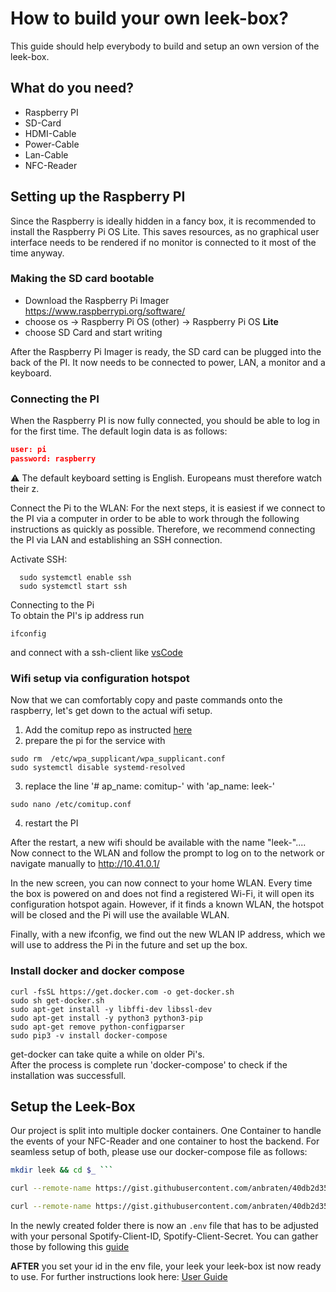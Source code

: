 # How to build your own leek-box?

This guide should help everybody to build and setup an own version of the leek-box.

## What do you need?
* Raspberry PI
* SD-Card
* HDMI-Cable
* Power-Cable
* Lan-Cable
* NFC-Reader

## Setting up the Raspberry PI
Since the Raspberry is ideally hidden in a fancy box, it is recommended to install the Raspberry Pi OS Lite. This saves resources, as no graphical user interface needs to be rendered if no monitor is connected to it most of the time anyway.

### Making the SD card bootable
* Download the Raspberry Pi Imager https://www.raspberrypi.org/software/
* choose os -> Raspberry Pi OS (other) -> Raspberry Pi OS **Lite**
* choose SD Card and start writing

After the Raspberry Pi Imager is ready, the SD card can be plugged into the back of the PI. It now needs to be connected to power, LAN, a monitor and a keyboard.

### Connecting the PI
When the Raspberry PI is now fully connected, you should be able to log in for the first time. The default login data  is as follows: </br>
  ```json
  user: pi
  password: raspberry
  ```
⚠️ The default keyboard setting is English.
Europeans must therefore watch their z.

Connect the Pi to the WLAN:
For the next steps, it is easiest if we connect to the PI via a computer in order to be able to work through the following instructions as quickly as possible. Therefore, we recommend connecting the PI via LAN and establishing an SSH connection.

Activate SSH: <br>
```linux
  sudo systemctl enable ssh
  sudo systemctl start ssh
```
Connecting to the Pi <br>
To obtain the PI's ip address run
```
ifconfig
```
and connect with a ssh-client like [vsCode](https://www.hanselman.com/blog/visual-studio-code-remote-development-over-ssh-to-a-raspberry-pi-is-butter)

### Wifi setup via configuration hotspot
Now that we can comfortably copy and paste commands onto the raspberry, let's get down to the actual wifi setup.


1. Add the comitup repo as instructed [here](https://davesteele.github.io/comitup/ppa.html)
2. prepare the pi for the service with
```
sudo rm  /etc/wpa_supplicant/wpa_supplicant.conf
sudo systemctl disable systemd-resolved
```
3.  replace the  line '# ap_name: comitup-<nn>' with 'ap_name: leek-<nn>'
```
sudo nano /etc/comitup.conf
```
4. restart the PI

After the restart, a new wifi should be available with the name "leek-"....
Now connect to the WLAN and follow the prompt to log on to the network or navigate manually to http://10.41.0.1/

In the new screen, you can now connect to your home WLAN. Every time the box is powered on and does not find a registered Wi-Fi, it will open its configuration hotspot again.
However, if it finds a known WLAN, the hotspot will be closed and the Pi will use the available WLAN.

Finally, with a new ifconfig, we find out the new WLAN IP address, which we will use to address the Pi in the future and set up the box.


### Install docker and docker compose
```
curl -fsSL https://get.docker.com -o get-docker.sh
sudo sh get-docker.sh
sudo apt-get install -y libffi-dev libssl-dev
sudo apt-get install -y python3 python3-pip
sudo apt-get remove python-configparser
sudo pip3 -v install docker-compose
```
get-docker can take quite a while on older Pi's. <br>
After the process is complete run 'docker-compose' to check if the installation was successfull.


## Setup the Leek-Box

Our project is split into multiple docker containers. One Container to handle the events of your NFC-Reader and one container to host the backend. For seamless setup of both, please use our docker-compose file as follows:

```bash
mkdir leek && cd $_ ```

curl --remote-name https://gist.githubusercontent.com/anbraten/40db2d35b1788714b6899b2e01057597/raw/746935ae596ee0b0331f1c259e4c52909f97ae30/docker-compose.yml```

curl --remote-name https://gist.githubusercontent.com/anbraten/40db2d35b1788714b6899b2e01057597/raw/746935ae596ee0b0331f1c259e4c52909f97ae30/.env
```

In the newly created folder there is now an `.env` file that has to be adjusted with your personal Spotify-Client-ID, Spotify-Client-Secret. You can gather those by following this [guide](https://developer.spotify.com/documentation/general/guides/app-settings/)

**AFTER** you set your id in the env file, your leek your leek-box ist now ready to use.
For further instructions look here: [User Guide](./Usage.md)
